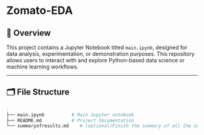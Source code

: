 # Zomato-EDA

## 🧠 Overview

This project contains a Jupyter Notebook titled `main.ipynb`, designed for data analysis, experimentation, or demonstration purposes. This repository allows users to interact with and explore Python-based data science or machine learning workflows.

---

## 🗂️ File Structure

```bash
.
├── main.ipynb          # Main Jupyter notebook
├── README.md           # Project documentation
└── summaryofresults.md    # (optional)Finish the summary of all the insights and conclusions
